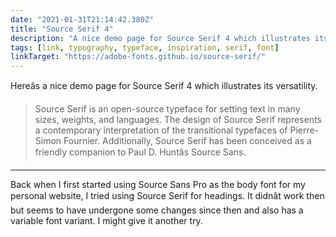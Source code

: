 ```yaml
---
date: "2021-01-31T21:14:42.380Z"
title: "Source Serif 4"
description: "A nice demo page for Source Serif 4 which illustrates its versatility"
tags: [link, typography, typeface, inspiration, serif, font]
linkTarget: "https://adobe-fonts.github.io/source-serif/"
---
```

Hereâs a nice demo page for Source Serif 4 which illustrates its versatility.

> Source Serif is an open-source typeface for setting text in many sizes, weights, and languages. The design of Source Serif represents a contemporary interpretation of the transitional typefaces of Pierre-Simon Fournier. Additionally, Source Serif has been conceived as a friendly companion to Paul D. Huntâs Source Sans.
---

Back when I first started using Source Sans Pro as the body font for my personal website, I tried using Source Serif for headings. It didnât work then but seems to have undergone some changes since then and also has a variable font variant. I might give it another try. 